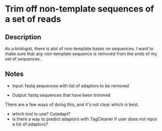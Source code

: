 # Trim off non-template sequences of a set of reads

## Description

As a biologist, there is alot of non-template bases on sequences. I want to make sure that any non-template sequence is removed from the ends of my set of sequences.

## Notes

- Input: fastq sequences with list of adaptors to be removed

- Output: fastq sequences that have been trimmed

There are a few ways of doing this, and it's not clear which is best. 

- which tool to use? Cutadapt?
- is there a way to predict adaptors with TagCleaner if user does not input a list of adaptors?
